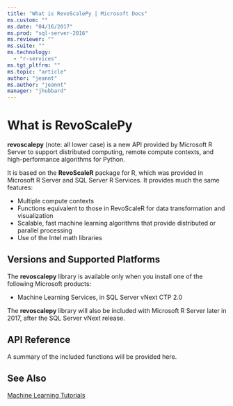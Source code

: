 ```yaml
---
title: "What is RevoScalePy | Microsoft Docs"
ms.custom: ""
ms.date: "04/16/2017"
ms.prod: "sql-server-2016"
ms.reviewer: ""
ms.suite: ""
ms.technology: 
  - "r-services"
ms.tgt_pltfrm: ""
ms.topic: "article"
author: "jeannt"
ms.author: "jeannt"
manager: "jhubbard"
---
```


# What is RevoScalePy

**revoscalepy** (note: all lower case) is a new API provided by Microsoft R Server to support distributed computing, remote compute contexts, and high-performance algorithms for Python.

It is based on the **RevoScaleR** package for R, which was provided in Microsoft R Server and SQL Server R Services. It provides much the same features:

+ Multiple compute contexts
+ Functions equivalent to those in RevoScaleR for data transformation and visualization
+ Scalable, fast machine learning algorithms that provide distributed or parallel processing
+ Use of the Intel math libraries

## Versions and Supported Platforms

The **revoscalepy** library is available only when you install one of the following Microsoft products:

+ Machine Learning Services, in SQL Server vNext CTP 2.0

The **revoscalepy** library will also be included with Microsoft R Server later in 2017, after the SQL Server vNext release.

## API Reference

A summary of the included functions will be provided here.

## See Also

[Machine Learning Tutorials](../tutorials/machine-learning-services-tutorials.md)